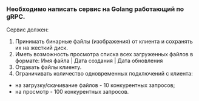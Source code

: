 ### Необходимо написать сервис на Golang работающий по gRPC.

Сервис должен:

1) Принимать бинарные файлы (изображения) от клиента и сохранять их на жесткий диск.
2) Иметь возможность просмотра списка всех загруженных файлов в формате:
Имя файла | Дата создания | Дата обновления
3) Отдавать файлы клиенту.
4) Ограничивать количество одновременных подключений с клиента:
- на загрузку/скачивание файлов - 10 конкурентных запросов;
- на просмотр - 100 конкурентных запросов.